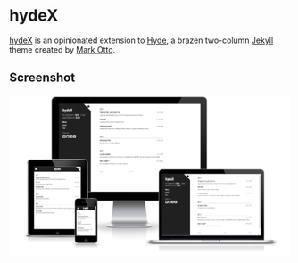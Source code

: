 # hydeX

[hydeX][1] is an opinionated extension to [Hyde][2], a brazen two-column [Jekyll][3] theme created by [Mark Otto][4]. 


## Screenshot

![hydeX screenshot](https://raw.githubusercontent.com/hemenkapadia/hydeX/gh-pages/assets/images/hydeX.png)


[1]: https://hemenkapadia.github.io/hydeX/
[2]: http://hyde.getpoole.com/
[3]: http://jekyllrb.com
[4]: http://markdotto.com/
